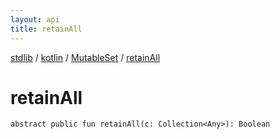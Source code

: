 ```yaml
---
layout: api
title: retainAll
---
```

[stdlib](../../index.md) / [kotlin](../index.md) / [MutableSet](index.md) / [retainAll](retainAll.md)

# retainAll

```
abstract public fun retainAll(c: Collection<Any>): Boolean
```
